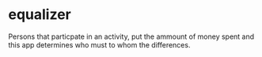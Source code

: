 # equalizer
Persons that particpate in an activity, put the ammount of money spent and this app determines who must to whom the differences.
